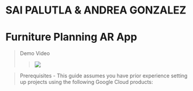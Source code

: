 # SAI PALUTLA & ANDREA GONZALEZ
# Furniture Planning AR App

> Demo Video
>> [![](https://img.youtube.com/vi/qJ1f5nrnqvI/0.jpg)](https://youtu.be/qJ1f5nrnqvI)

> Prerequisites - This guide assumes you have prior experience setting up projects using the following Google Cloud products:
